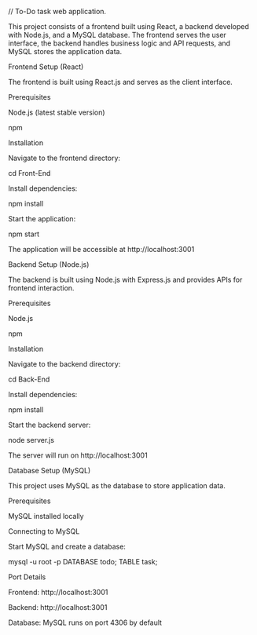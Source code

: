 // To-Do task web application. 

This project consists of a frontend built using React, a backend developed with Node.js, and a MySQL database. The frontend serves the user interface, the backend handles business logic and API requests, and MySQL stores the application data.

Frontend Setup (React)

The frontend is built using React.js and serves as the client interface.

Prerequisites

Node.js (latest stable version)

npm 

Installation

Navigate to the frontend directory:

cd Front-End

Install dependencies:

npm install

Start the application:

npm start

The application will be accessible at http://localhost:3001

Backend Setup (Node.js)

The backend is built using Node.js with Express.js and provides APIs for frontend interaction.

Prerequisites

Node.js

npm 

Installation

Navigate to the backend directory:

cd Back-End

Install dependencies:

npm install

Start the backend server:

node server.js

The server will run on http://localhost:3001

Database Setup (MySQL)

This project uses MySQL as the database to store application data.

Prerequisites

MySQL installed locally

Connecting to MySQL

Start MySQL and create a database:

mysql -u root -p
DATABASE todo;
TABLE task;

Port Details

Frontend: http://localhost:3001

Backend: http://localhost:3001

Database: MySQL runs on port 4306 by default